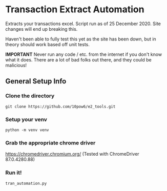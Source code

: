 # Transaction Extract Automation


Extracts your transactions excel. Script run as of 25 December 2020.  Site changes will end up breaking this.

Haven't been able to fully test this yet as the site has been down, but in theory should work based off unit tests.

**IMPORTANT** Never run any code / etc. from the internet if you don't know what it does. There are a lot of bad folks out there, and they could be malicious!

## General Setup Info

### Clone the directory
```
git clone https://github.com/10pow6/e2_tools.git
```

### Setup your venv
```
python -m venv venv
```

### Grab the appropriate chrome driver
https://chromedriver.chromium.org/
(Tested with ChromeDriver 87.0.4280.88)

### Run it!
```
tran_automation.py
```